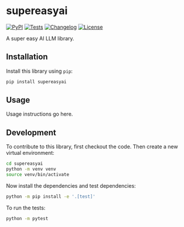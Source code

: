 # supereasyai

[![PyPI](https://img.shields.io/pypi/v/supereasyai.svg)](https://pypi.org/project/supereasyai/)
[![Tests](https://github.com/DominicDJC/supereasyai/actions/workflows/test.yml/badge.svg)](https://github.com/DominicDJC/supereasyai/actions/workflows/test.yml)
[![Changelog](https://img.shields.io/github/v/release/DominicDJC/supereasyai?include_prereleases&label=changelog)](https://github.com/DominicDJC/supereasyai/releases)
[![License](https://img.shields.io/badge/license-Apache%202.0-blue.svg)](https://github.com/DominicDJC/supereasyai/blob/main/LICENSE)

A super easy AI LLM library.

## Installation

Install this library using `pip`:
```bash
pip install supereasyai
```
## Usage

Usage instructions go here.

## Development

To contribute to this library, first checkout the code. Then create a new virtual environment:
```bash
cd supereasyai
python -m venv venv
source venv/bin/activate
```
Now install the dependencies and test dependencies:
```bash
python -m pip install -e '.[test]'
```
To run the tests:
```bash
python -m pytest
```
